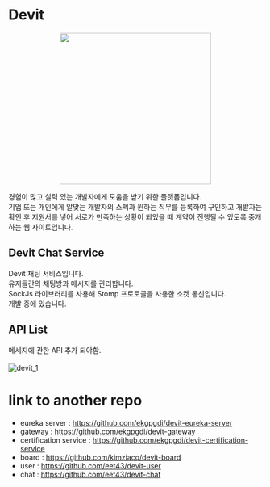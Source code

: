 # Devit
<p align="center"> 
<img src = 'https://user-images.githubusercontent.com/84092014/177942862-e4755aa7-f87b-4eaa-8eae-07bcaeb3932e.png' style='width:300px;'/>
</p>
경험이 많고 실력 있는 개발자에게 도움을 받기 위한 플랫폼입니다. <br/>
기업 또는 개인에게 알맞는 개발자의 스펙과 원하는 직무를 등록하여 구인하고 개발자는 확인 후 지원서를 넣어 서로가 만족하는 상황이 되었을 때 계약이 진행될 수 있도록 중개하는 웹 사이트입니다. <br/>


## Devit Chat Service
Devit 채팅 서비스입니다. <br>
유저들간의 채팅방과 메시지를 관리합니다. <br>
SockJs 라이브러리를 사용해 Stomp 프로토콜을 사용한 소켓 통신입니다.<br>
개발 중에 있습니다.<br>

## API List
메세지에 관한 API 추가 되야함.<br><br>
![devit_1](https://user-images.githubusercontent.com/59008469/178308737-b908615f-92e2-4f39-9931-321cb7773570.png)

# link to another repo

- eureka server : https://github.com/ekgpgdi/devit-eureka-server
- gateway : https://github.com/ekgpgdi/devit-gateway
- certification service : https://github.com/ekgpgdi/devit-certification-service
- board : https://github.com/kimziaco/devit-board
- user : https://github.com/eet43/devit-user
- chat : https://github.com/eet43/devit-chat
